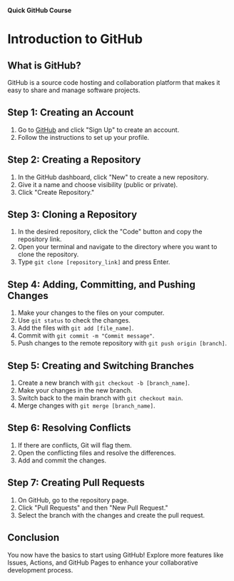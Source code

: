 **Quick GitHub Course**

# Introduction to GitHub

## What is GitHub?

GitHub is a source code hosting and collaboration platform that makes it easy to share and manage software projects.

## Step 1: Creating an Account

1. Go to [GitHub](https://github.com/) and click "Sign Up" to create an account.
2. Follow the instructions to set up your profile.

## Step 2: Creating a Repository

1. In the GitHub dashboard, click "New" to create a new repository.
2. Give it a name and choose visibility (public or private).
3. Click "Create Repository."

## Step 3: Cloning a Repository

1. In the desired repository, click the "Code" button and copy the repository link.
2. Open your terminal and navigate to the directory where you want to clone the repository.
3. Type `git clone [repository_link]` and press Enter.

## Step 4: Adding, Committing, and Pushing Changes

1. Make your changes to the files on your computer.
2. Use `git status` to check the changes.
3. Add the files with `git add [file_name]`.
4. Commit with `git commit -m "Commit message"`.
5. Push changes to the remote repository with `git push origin [branch]`.

## Step 5: Creating and Switching Branches

1. Create a new branch with `git checkout -b [branch_name]`.
2. Make your changes in the new branch.
3. Switch back to the main branch with `git checkout main`.
4. Merge changes with `git merge [branch_name]`.

## Step 6: Resolving Conflicts

1. If there are conflicts, Git will flag them.
2. Open the conflicting files and resolve the differences.
3. Add and commit the changes.

## Step 7: Creating Pull Requests

1. On GitHub, go to the repository page.
2. Click "Pull Requests" and then "New Pull Request."
3. Select the branch with the changes and create the pull request.

## Conclusion

You now have the basics to start using GitHub! Explore more features like Issues, Actions, and GitHub Pages to enhance your collaborative development process.
